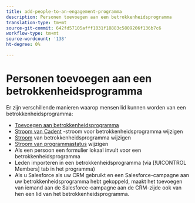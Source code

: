 ```yaml
---
title: add-people-to-an-engagement-programma
description: Personen toevoegen aan een betrokkenheidsprogramma
translation-type: tm+mt
source-git-commit: 642fd57105afff1031f18883c5809206f136b7c6
workflow-type: tm+mt
source-wordcount: '138'
ht-degree: 0%

---
```



# Personen toevoegen aan een betrokkenheidsprogramma

Er zijn verschillende manieren waarop mensen lid kunnen worden van een betrokkenheidsprogramma:

* [Toevoegen aan betrokkenheidsprogramma](https://docs.marketo.com/display/DOCS/Add+to+Engagement+Program)
* [Stroom van Cadent](https://docs.marketo.com/display/DOCS/Change+Engagement+Program+Cadence) -stroom voor betrokkenheidsprogramma wijzigen
* [Stroom](https://docs.marketo.com/display/DOCS/Change+Engagement+Program+Stream) van betrokkenheidsprogramma wijzigen
* [Stroom van programmastatus](https://docs.marketo.com/display/DOCS/Change+Program+Status) wijzigen
* Als een persoon een formulier lokaal invult voor een betrokkenheidsprogramma
* Leden importeren in een betrokkenheidsprogramma (via [!UICONTROL Members] tab in het programma)
* Als u Salesforce als uw CRM gebruikt en een Salesforce-campagne aan uw betrokkenheidsprogramma hebt gekoppeld, maakt het toevoegen van iemand aan de Salesforce-campagne aan de CRM-zijde ook van hen een lid van het betrokkenheidsprogramma.
